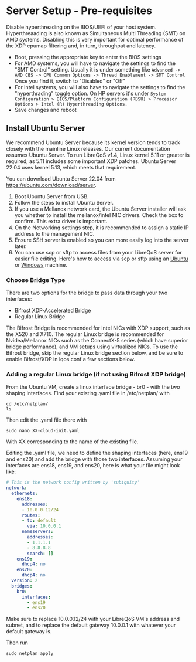 # Server Setup - Pre-requisites

Disable hyperthreading on the BIOS/UEFI of your host system. Hyperthreaading is also known as Simultaneous Multi Threading (SMT) on AMD systems. Disabling this is very important for optimal performance of the XDP cpumap filtering and, in turn, throughput and latency.

- Boot, pressing the appropriate key to enter the BIOS settings
- For AMD systems, you will have to navigate the settings to find the "SMT Control" setting. Usually it is under something like ```Advanced -> AMD CBS -> CPU Common Options -> Thread Enablement -> SMT Control``` Once you find it, switch to "Disabled" or "Off"
- For Intel systems, you will also have to navigate the settings to find the "hyperthrading" toggle option. On HP servers it's under ```System Configuration > BIOS/Platform Configuration (RBSU) > Processor Options > Intel (R) Hyperthreading Options.```
- Save changes and reboot

## Install Ubuntu Server

We recommend Ubuntu Server because its kernel version tends to track closely with the mainline Linux releases. Our current documentation assumes Ubuntu Server. To run LibreQoS v1.4, Linux kernel 5.11 or greater is required, as 5.11 includes some important XDP patches. Ubuntu Server 22.04 uses kernel 5.13, which meets that requirement.

You can download Ubuntu Server 22.04 from <a href="https://ubuntu.com/download/server">https://ubuntu.com/download/server</a>.

1. Boot Ubuntu Server from USB.
2. Follow the steps to install Ubuntu Server.
3. If you use a Mellanox network card, the Ubuntu Server installer will ask you whether to install the mellanox/intel NIC drivers. Check the box to confirm. This extra driver is important.
4. On the Networking settings step, it is recommended to assign a static IP address to the management NIC.
5. Ensure SSH server is enabled so you can more easily log into the server later.
6. You can use scp or sftp to access files from your LibreQoS server for easier file editing. Here's how to access via scp or sftp using an [Ubuntu](https://www.addictivetips.com/ubuntu-linux-tips/sftp-server-ubuntu/) or [Windows](https://winscp.net/eng/index.php) machine.

### Choose Bridge Type

There are two options for the bridge to pass data through your two interfaces:

- Bifrost XDP-Accelerated Bridge
- Regular Linux Bridge

The Bifrost Bridge is recommended for Intel NICs with XDP support, such as the X520 and X710.
The regular Linux bridge is recommended for Nvidea/Mellanox NICs such as the ConnectX-5 series (which have superior bridge performance), and VM setups using virtualized NICs.
To use the Bifrost bridge, skip the regular Linux bridge section below, and be sure to enable Bifrost/XDP in lqos.conf a few sections below.

### Adding a regular Linux bridge (if not using Bifrost XDP bridge)

From the Ubuntu VM, create a linux interface bridge - br0 - with the two shaping interfaces.
Find your existing .yaml file in /etc/netplan/ with

```shell
cd /etc/netplan/
ls
```

Then edit the .yaml file there with

```shell
sudo nano XX-cloud-init.yaml
```

With XX corresponding to the name of the existing file.

Editing the .yaml file, we need to define the shaping interfaces (here, ens19 and ens20) and add the bridge with those two interfaces. Assuming your interfaces are ens18, ens19, and ens20, here is what your file might look like:

```yaml
# This is the network config written by 'subiquity'
network:
  ethernets:
    ens18:
      addresses:
      - 10.0.0.12/24
      routes:
      - to: default
        via: 10.0.0.1
      nameservers:
        addresses:
        - 1.1.1.1
        - 8.8.8.8
        search: []
    ens19:
      dhcp4: no
    ens20:
      dhcp4: no
  version: 2
  bridges:
    br0:
      interfaces:
        - ens19
        - ens20
```

Make sure to replace 10.0.0.12/24 with your LibreQoS VM's address and subnet, and to replace the default gateway 10.0.0.1 with whatever your default gateway is.

Then run

```shell
sudo netplan apply
```
